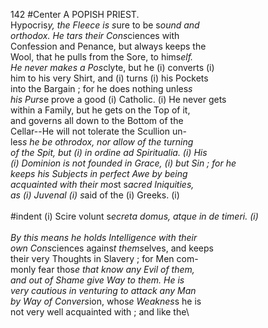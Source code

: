 142 #Center A POPISH PRIEST.\
Hypocris*y, the Fleece is s*ure to be s*ound and\
orthodox. He tars their Cons*ciences with\
Confes*s*ion and Penance, but always keeps the\
Wool, that he pulls from the Sore, to hims*elf.\
He never makes a Pos*clyte, but he (i) converts (i)\
him to his very Shirt, and (i) turns (i) his Pockets\
into the Bargain ; for he does nothing unles*s\
his Purs*e prove a good (i) Catholic. (i) He never gets\
within a Family, but he gets on the Top of it,\
and governs all down to the Bottom of the\
Cellar--He will not tolerate the Scullion un-\
les*s he be othrodox, nor allow of the turning\
of the Spit, but (i) in ordine ad Spiritualia. (i) His\
(i) Dominion is not founded in Grace, (i) but Sin ; for he\
keeps his Subjects in perfect Awe by being\
acquainted with their mos*t s*acred Iniquities,\
as (i) Juvenal (i) s*aid of the (i) Greeks. (i)\
\
#indent (i) Scire volunt s*ecreta domus, atque in de timeri. (i)\
\
By this means he holds Intelligence with their\
own Cons*ciences agains*t thems*elves, and keeps\
their very Thoughts in Slavery ; for Men com-\
monly fear thos*e that know any Evil of them,\
and out of Shame give Way to them. He is\
very cautious in venturing to attack any Man\
by Way of Convers*ion, whos*e Weaknes*s he is\
not very well acquainted with ; and like the\
